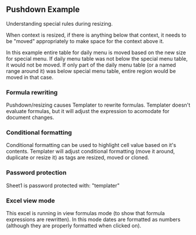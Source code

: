 ## Pushdown Example

Understanding special rules during resizing.

When context is resized, if there is anything below that context, it needs to be "moved" appropriately to make space for the context above it.

In this example entire table for daily menu is moved based on the new size for special menu. 
If daily menu table was not below the special menu table, it would not be moved. 
If only part of the daily menu table (or a named range around it) was below special menu table, entire region would be moved in that case.

### Formula rewriting

Pushdown/resizing causes Templater to rewrite formulas.
Templater doesn't evaluate formulas, but it will adjust the expression to acomodate for document changes.

### Conditional formatting

Conditional formatting can be used to highlight cell value based on it's contents.
Templater will adjust conditional formatting (move it around, duplicate or resize it) as tags are resized, moved or cloned.

### Password protection

Sheet1 is password protected with: "templater"

### Excel view mode

This excel is running in view formulas mode (to show that formula expressions are rewritten).
In this mode dates are formatted as numbers (although they are properly formatted when clicked on).
